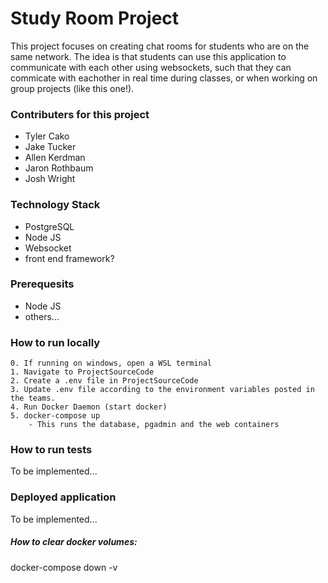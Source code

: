 # Study Room Project

This project focuses on creating chat rooms for students who are on the same network. The idea is that students can use this application to communicate with each other using websockets,
such that they can commicate with eachother in real time during classes, or when working on group projects (like this one!).

### Contributers for this project

- Tyler Cako
- Jake Tucker
- Allen Kerdman
- Jaron Rothbaum
- Josh Wright

### Technology Stack

- PostgreSQL
- Node JS
- Websocket
- front end framework?

### Prerequesits

- Node JS
- others...

### How to run locally
    0. If running on windows, open a WSL terminal
    1. Navigate to ProjectSourceCode
    2. Create a .env file in ProjectSourceCode
    3. Update .env file according to the environment variables posted in the teams.
    4. Run Docker Daemon (start docker)
    5. docker-compose up
        - This runs the database, pgadmin and the web containers

### How to run tests

To be implemented...

### Deployed application

To be implemented...


##### How to clear docker volumes:
docker-compose down -v
